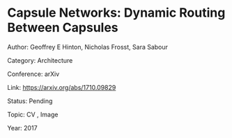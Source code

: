 # Capsule Networks: Dynamic Routing Between Capsules
Author: Geoffrey E Hinton, Nicholas Frosst, Sara Sabour

Category: Architecture

Conference: arXiv

Link: https://arxiv.org/abs/1710.09829

Status: Pending

Topic: CV , Image 

Year: 2017
